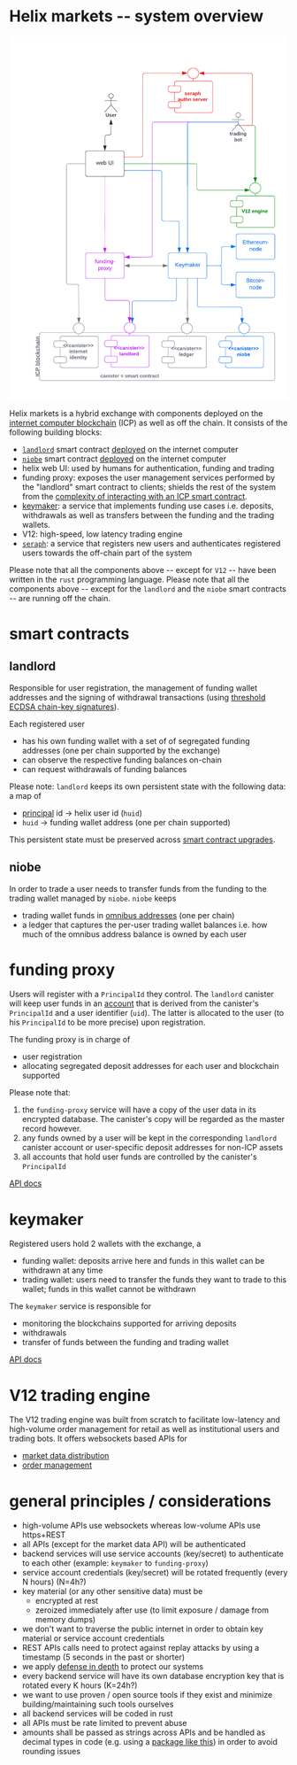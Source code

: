 # Helix markets -- system overview

![helix high-level design](docs/images/helix-design.png)

Helix markets is a hybrid exchange with components deployed on the [internet computer blockchain](https://internetcomputer.org/) (ICP) as well as off the chain. It consists of the following building blocks:

- [`landlord`](https://matrix.fandom.com/wiki/The_Landlord) smart contract [deployed](https://a4gq6-oaaaa-aaaab-qaa4q-cai.raw.ic0.app/?id=ox6gn-2aaaa-aaaag-qb45a-cai) on the internet computer
- [`niobe`](https://matrix.fandom.com/wiki/Niobe) smart contract [deployed](https://a4gq6-oaaaa-aaaab-qaa4q-cai.raw.ic0.app/?id=hbslw-tiaaa-aaaag-qb5oq-cai) on the internet computer
- helix web UI: used by humans for authentication, funding and trading
- funding proxy: exposes the user management services performed by the "landlord" smart contract to clients; shields the rest of the system from the [complexity of interacting with an ICP smart contract](https://internetcomputer.org/docs/current/references/ic-interface-spec/#http-call-overview).
- [keymaker](https://matrix.fandom.com/wiki/The_Keymaker): a service that implements funding use cases i.e. deposits, withdrawals as well as transfers between the funding and the trading wallets.
- V12: high-speed, low latency trading engine
- [`seraph`](https://matrix.fandom.com/wiki/Seraph): a service that registers new users and authenticates registered users towards the off-chain part of the system

Please note that all the components above -- except for `V12` -- have been written in the `rust` programming language.
Please note that all the components above -- except for the `landlord` and the `niobe` smart contracts -- are running off the chain.

# smart contracts

## landlord
Responsible for user registration, the management of funding wallet addresses and the signing of withdrawal transactions (using [threshold ECDSA chain-key signatures](https://internetcomputer.org/docs/current/developer-docs/integrations/t-ecdsa)).

Each registered user
- has his own funding wallet with a set of of segregated funding addresses (one per chain supported by the exchange)
- can observe the respective funding balances on-chain
- can request withdrawals of funding balances

Please note: `landlord` keeps its own persistent state with the following data: a map of
- [principal](https://support.dfinity.org/hc/en-us/articles/7365913875988-What-is-a-principal-) id -> helix user id (`huid`)
- `huid` -> funding wallet address (one per chain supported)

This persistent state must be preserved across [smart contract upgrades](https://internetcomputer.org/docs/current/developer-docs/security/rust-canister-development-security-best-practices#consider-using-stable-memory-version-it-test-it).

## niobe
In order to trade a user needs to transfer funds from the funding to the trading wallet managed by `niobe`. `niobe` keeps
- trading wallet funds in [omnibus addresses](https://www.investopedia.com/terms/o/omnibusaccount.asp) (one per chain)
- a ledger that captures the per-user trading wallet balances i.e. how much of the omnibus address balance is owned by each user

# funding proxy

Users will register with a `PrincipalId` they control. The `landlord` canister will keep user funds in an [account](https://internetcomputer.org/docs/current/references/ledger#_accounts) that is derived from the canister's `PrincipalId` and a user identifier (`uid`). The latter is allocated to the user (to his `PrincipalId` to be more precise) upon registration.

The funding proxy is in charge of
- user registration
- allocating segregated deposit addresses for each user and blockchain supported

Please note that:

1. the `funding-proxy` service will have a copy of the user data in its encrypted database. The canister's copy will be regarded as the master record however.
1. any funds owned by a user will be kept in the corresponding `landlord` canister account or user-specific deposit addresses for non-ICP assets
1. all accounts that hold user funds are controlled by the canister's `PrincipalId`

[API docs](https://app.swaggerhub.com/apis/MUHAREM_2/funding-proxy_api/1.0.14)

# keymaker

Registered users hold 2 wallets with the exchange, a
- funding wallet: deposits arrive here and funds in this wallet can be withdrawn at any time
- trading wallet: users need to transfer the funds they want to trade to this wallet; funds in this wallet cannot be withdrawn

The `keymaker` service is responsible for
- monitoring the blockchains supported for arriving deposits
- withdrawals
- transfer of funds between the funding and trading wallet

[API docs](https://app.swaggerhub.com/apis/MUHAREM_2/keymaker-fund_api/1.0.4)


# V12 trading engine

The V12 trading engine was built from scratch to facilitate low-latency and high-volume order management for retail as well as institutional users and trading bots.
It offers websockets based APIs for
- [market data distribution](https://helix-ex.github.io/apidocs/docs/market-data/#market-data-api)
- [order management](https://helix-ex.github.io/apidocs/docs/order-management/#order-management-api)

# general principles / considerations

* high-volume APIs use websockets whereas low-volume APIs use https+REST
* all APIs (except for the market data API) will be authenticated
* backend services will use service accounts (key/secret) to authenticate to each other (example: `keymaker` to `funding-proxy`)
* service account credentials (key/secret) will be rotated frequently (every N hours) (N=4h?)
* key material (or any other sensitive data) must be
  * encrypted at rest
  * zeroized immediately after use (to limit exposure / damage from memory dumps)
* we don't want to traverse the public internet in order to obtain key material or service account credentials
* REST APIs calls need to protect against replay attacks by using a timestamp (5 seconds in the past or shorter)
* we apply [defense in depth](https://en.wikipedia.org/wiki/Defense_in_depth_(computing)) to protect our systems
* every backend service will have its own database encryption key that is rotated every K hours (K=24h?)
* we want to use proven / open source tools if they exist and minimize building/maintaining such tools ourselves
* all backend services will be coded in rust
* all APIs must be rate limited to prevent abuse
* amounts shall be passed as strings across APIs and be handled as decimal types in code (e.g. using a [package like this](https://pkg.go.dev/github.com/shopspring/decimal)) in order to avoid rounding issues
